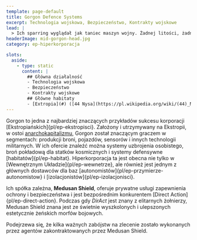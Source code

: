 ```yaml
---
template: page-default
title: Gorgon Defence Systems
excerpt: Technologia wojskowa, Bezpieczeństwo, Kontrakty wojskowe
lead: |
  > Ich sparring wyglądał jak taniec maszyn wojny. Żadnej litości, żadnych błędów. Po wszystkim publiczność wstała i klaskała, jak w teatrze.
headerImage: mid-gorgon-head.jpg
category: ep-hiperkorporacja

slots:
  aside:
    - type: static
      content: |
        ## Główna działalność
        - Technologia wojskowa
        - Bezpieczeństwo
        - Kontrakty wojskowe
        ## Główne habitaty
        - [Extropia](#) ([44 Nysa](https://pl.wikipedia.org/wiki/(44)_Nysa), [Pas asteroidów](#))
---
```

Gorgon to jedna z najbardziej znaczących przykładów sukcesu korporacji [Ekstropiańskich]{pl/ep-ekstropisci}. Założony i utrzymywany na Ekstropii, w ostoi [anarchokapitalizmu](http://pl.wikipedia.org/wiki/Anarchokapitalizm), Gorgon został znaczącym graczem w segmentach: produkcji broni, pojazdów, sensorów i innych technologii militarnych. W ich ofercie znaleźć można systemy uzbrojenia osobistego, broń pokładową dla statków kosmicznych i systemy defensywne [habitatów]{pl/ep-habitat}. Hiperkorporacja ta jest obecna nie tylko w [Wewnętrznym Układzie]{pl/ep-wewnetrze}, ale również jest jednym z głównych dostawców dla baz [autonomistów]{pl/ep-przymierze-autonomistow} i [izolacjonistów]{pl/ep-izolacjonisci}.

Ich spółka zależna, **Medusan Shield**, oferuje prywatne usługi zapewnienia ochrony i bezpieczeństwa i jest bezpośrednim konkurentem [Direct Action]{pl/ep-direct-action}. Podczas gdy _DirAct_ jest znany z elitarnych żołnierzy, Medusan Shield znana jest ze świetnie wyszkolonych i ulepszonych estetycznie żeńskich morfów bojowych. 

Podejrzewa się, że kilka ważnych zabójstw na zlecenie zostało wykonanych przez agentów zakontraktowanych przez Medusan Shield.
